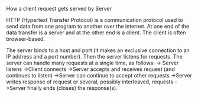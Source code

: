  How a client request gets served by Server

HTTP (Hypertext Transfer Protocol) is a communication protocol used to send data from one program to another over the internet. At one end of the data transfer is a server and at the other end is a client. The client is often browser-based.

The server binds to a host and port (it makes an exclusive connection to an IP address and a port number). Then the server listens for requests. The server can handle many requests at a single time, as follows:
-> Server listens
->Client connects
->Server accepts and receives request (and continues to listen)
->Server can continue to accept other requests
->Server writes response of request or several, possibly interleaved, requests
->Server finally ends (closes) the response(s).
